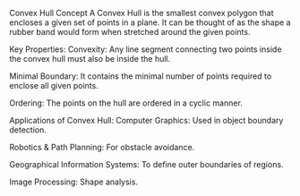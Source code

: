 Convex Hull Concept
A Convex Hull is the smallest convex polygon that encloses a given set of points in a plane. It can be thought of as the shape a rubber band would form when stretched around the given points.

Key Properties:
Convexity: Any line segment connecting two points inside the convex hull must also be inside the hull.

Minimal Boundary: It contains the minimal number of points required to enclose all given points.

Ordering: The points on the hull are ordered in a cyclic manner.

Applications of Convex Hull:
Computer Graphics: Used in object boundary detection.

Robotics & Path Planning: For obstacle avoidance.

Geographical Information Systems: To define outer boundaries of regions.

Image Processing: Shape analysis.

